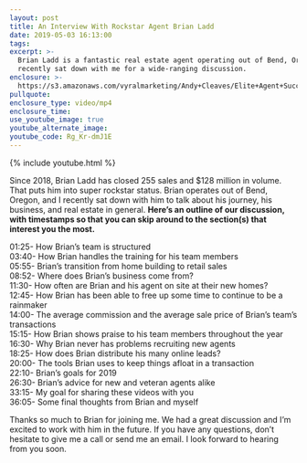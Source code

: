 ```yaml
---
layout: post
title: An Interview With Rockstar Agent Brian Ladd
date: 2019-05-03 16:13:00
tags:
excerpt: >-
  Brian Ladd is a fantastic real estate agent operating out of Bend, Oregon. He
  recently sat down with me for a wide-ranging discussion.
enclosure: >-
  https://s3.amazonaws.com/vyralmarketing/Andy+Cleaves/Elite+Agent+Success-+Interviewing+Real+Estate+Rockstar+Brian+Ladd.mp4
pullquote:
enclosure_type: video/mp4
enclosure_time:
use_youtube_image: true
youtube_alternate_image:
youtube_code: Rg_Kr-dmJ1E
---
```


{% include youtube.html %}

Since 2018, Brian Ladd has closed 255 sales and $128 million in volume. That puts him into super rockstar status. Brian operates out of Bend, Oregon, and I recently sat down with him to talk about his journey, his business, and real estate in general. **Here’s an outline of our discussion, with timestamps so that you can skip around to the section(s) that interest you the most.**

01:25- How Brian’s team is structured<br>03:40- How Brian handles the training for his team members<br>05:55- Brian’s transition from home building to retail sales<br>08:52- Where does Brian’s business come from?<br>11:30- How often are Brian and his agent on site at their new homes?<br>12:45- How Brian has been able to free up some time to continue to be a rainmaker<br>14:00- The average commission and the average sale price of Brian’s team’s transactions<br>15:15- How Brian shows praise to his team members throughout the year<br>16:30- Why Brian never has problems recruiting new agents<br>18:25- How does Brian distribute his many online leads?<br>20:00- The tools Brian uses to keep things afloat in a transaction<br>22:10- Brian’s goals for 2019<br>26:30- Brian’s advice for new and veteran agents alike<br>33:15- My goal for sharing these videos with you<br>36:05- Some final thoughts from Brian and myself

Thanks so much to Brian for joining me. We had a great discussion and I’m excited to work with him in the future. If you have any questions, don’t hesitate to give me a call or send me an email. I look forward to hearing from you soon.